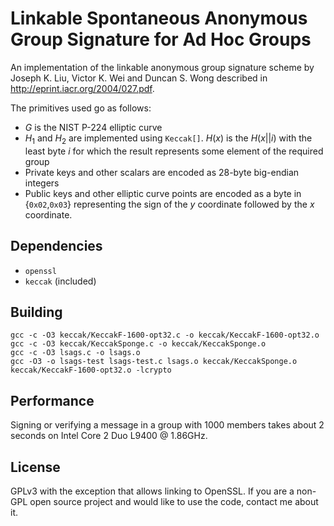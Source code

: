 Linkable Spontaneous Anonymous Group Signature for Ad Hoc Groups
================================================================

An implementation of the linkable anonymous group signature scheme by Joseph K.
Liu, Victor K. Wei and Duncan S. Wong described in
<http://eprint.iacr.org/2004/027.pdf>.

The primitives used go as follows:

- $G$ is the NIST P-224 elliptic curve
- $H_1$ and $H_2$ are implemented using `Keccak[]`. $H(x)$ is the $H(x||i)$ with
  the least byte $i$ for which the result represents some element of the
  required group
- Private keys and other scalars are encoded as 28-byte big-endian integers
- Public keys and other elliptic curve points are encoded as a byte in
  {`0x02`,`0x03`} representing the sign of the $y$ coordinate followed by the
  $x$ coordinate.


Dependencies
------------
- `openssl`
- `keccak` (included)

Building
--------
    gcc -c -O3 keccak/KeccakF-1600-opt32.c -o keccak/KeccakF-1600-opt32.o
    gcc -c -O3 keccak/KeccakSponge.c -o keccak/KeccakSponge.o
    gcc -c -O3 lsags.c -o lsags.o
    gcc -O3 -o lsags-test lsags-test.c lsags.o keccak/KeccakSponge.o keccak/KeccakF-1600-opt32.o -lcrypto


Performance
-----------
Signing or verifying a message in a group with 1000 members takes about 2
seconds on Intel Core 2 Duo L9400 @ 1.86GHz.

License
-------
GPLv3 with the exception that allows linking to OpenSSL. If you are a non-GPL
open source project and would like to use the code, contact me about it.
